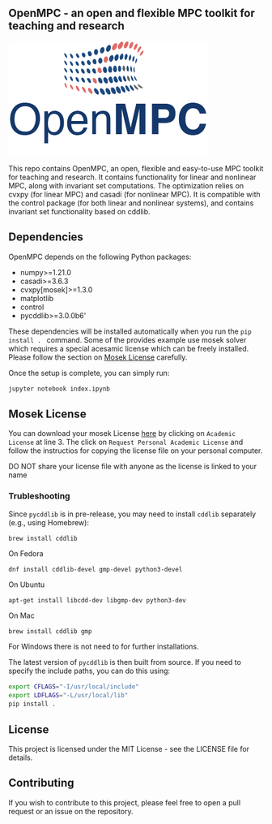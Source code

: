 
## OpenMPC - an open and flexible MPC toolkit for teaching and research

![OpenMPC logo](images/logo.png)

This repo contains OpenMPC, an open, flexible and easy-to-use MPC toolkit for teaching and research. It contains functionality for linear and nonlinear MPC, along with invariant set computations. The optimization relies on cvxpy (for linear MPC) and casadi (for nonlinear MPC). It is compatible with the control package (for both linear and nonlinear systems), and contains invariant set functionality based on cddlib.



## Dependencies

OpenMPC depends on the following Python packages:

* numpy>=1.21.0
* casadi>=3.6.3
* cvxpy[mosek]>=1.3.0
* matplotlib
* control
* pycddlib>=3.0.0b6'


These dependencies will be installed automatically when you run the `pip install . ` command. Some of the provides example use mosek solver which requires a special acesamic license which can be freely installed. Please follow the section on [Mosek License](#mosek-license) carefully.

Once the setup is complete, you can simply run:

```bash
jupyter notebook index.ipynb
```

## Mosek License

You can download your mosek License [here](https://www.mosek.com/resources/getting-started/) by clicking on `Academic License` at line 3. The click on `Request Personal Academic License` and follow the instructios for copying the license file on your personal computer.

DO NOT share your license file with anyone as the license is linked to your name


### Trubleshooting

Since `pycddlib` is in pre-release, you may need to install `cddlib` separately (e.g., using Homebrew):

```bash
brew install cddlib
```

On Fedora
```
dnf install cddlib-devel gmp-devel python3-devel
```

On Ubuntu
```
apt-get install libcdd-dev libgmp-dev python3-dev
```

On Mac
```
brew install cddlib gmp
```

For Windows there is not need to for further installations.


The latest version of `pycddlib` is then built from source. If you need to specify the include paths, you can do this using:

```bash
export CFLAGS="-I/usr/local/include"
export LDFLAGS="-L/usr/local/lib"
pip install .
```

## License

This project is licensed under the MIT License - see the LICENSE file for details.

## Contributing

If you wish to contribute to this project, please feel free to open a pull request or an issue on the repository.
